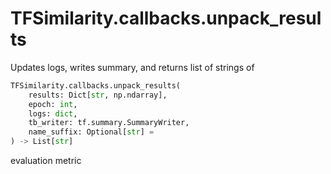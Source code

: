 # TFSimilarity.callbacks.unpack_results





Updates logs, writes summary, and returns list of strings of


```python
TFSimilarity.callbacks.unpack_results(
    results: Dict[str, np.ndarray],
    epoch: int,
    logs: dict,
    tb_writer: tf.summary.SummaryWriter,
    name_suffix: Optional[str] = 
) -> List[str]
```



<!-- Placeholder for "Used in" -->
evaluation metric
